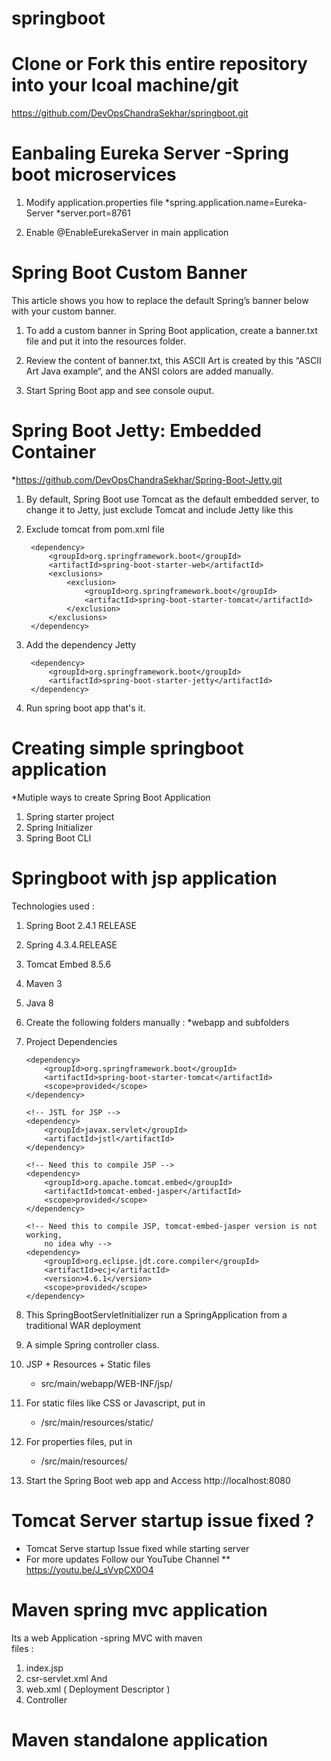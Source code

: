 # springboot
# Clone or Fork this entire repository into your lcoal machine/git
  https://github.com/DevOpsChandraSekhar/springboot.git 

# Eanbaling Eureka Server -Spring boot microservices

1. Modify application.properties file
  *spring.application.name=Eureka-Server 
  *server.port=8761
  
2. Enable @EnableEurekaServer in main application 

# Spring Boot Custom Banner 
  This article shows you how to replace the default Spring’s banner below with your custom banner.
  1. To add a custom banner in Spring Boot application, create a banner.txt file and put it into the resources folder.
  
  2. Review the content of banner.txt, this ASCII Art is created by this “ASCII Art Java example“, and the ANSI colors are added manually.
  
  3. Start Spring Boot app and see console ouput.



# Spring Boot Jetty: Embedded Container

*https://github.com/DevOpsChandraSekhar/Spring-Boot-Jetty.git

1. By default, Spring Boot use Tomcat as the default embedded server, to change it to Jetty, just exclude Tomcat and include Jetty like this

2. Exclude tomcat from pom.xml file 
    <!-- Tomcat embedded container to be removed -->

        <dependency>
			<groupId>org.springframework.boot</groupId>
			<artifactId>spring-boot-starter-web</artifactId>
			<exclusions>
				<exclusion>
					<groupId>org.springframework.boot</groupId>
					<artifactId>spring-boot-starter-tomcat</artifactId>
				</exclusion>
			</exclusions>
		</dependency>
		
3. Add the dependency Jetty 

        <dependency>
			<groupId>org.springframework.boot</groupId>
			<artifactId>spring-boot-starter-jetty</artifactId>
		</dependency>

4. Run spring boot app that's it.


# Creating simple springboot application
 *Mutiple ways to create Spring Boot Application
  1. Spring starter project
  2. Spring  Initializer
  3. Spring Boot CLI
 
# Springboot with jsp application
  Technologies used :

  1. Spring Boot 2.4.1 RELEASE
  2. Spring 4.3.4.RELEASE
  3. Tomcat Embed 8.5.6
  4. Maven 3
  5. Java 8
 
 1. Create the following folders manually :
   *webapp and subfolders
   
 2. Project Dependencies
    <!-- Tomcat embedded container -->
		<dependency>
			<groupId>org.springframework.boot</groupId>
			<artifactId>spring-boot-starter-tomcat</artifactId>
			<scope>provided</scope>
		</dependency>

		<!-- JSTL for JSP -->
		<dependency>
			<groupId>javax.servlet</groupId>
			<artifactId>jstl</artifactId>
		</dependency>

		<!-- Need this to compile JSP -->
		<dependency>
			<groupId>org.apache.tomcat.embed</groupId>
			<artifactId>tomcat-embed-jasper</artifactId>
			<scope>provided</scope>
		</dependency>

		<!-- Need this to compile JSP, tomcat-embed-jasper version is not working, 
			no idea why -->
		<dependency>
			<groupId>org.eclipse.jdt.core.compiler</groupId>
			<artifactId>ecj</artifactId>
			<version>4.6.1</version>
			<scope>provided</scope>
		</dependency>
 3. This SpringBootServletInitializer run a SpringApplication from a traditional WAR deployment
 
 4. A simple Spring controller class.
 
 5. JSP + Resources + Static files 
    * src/main/webapp/WEB-INF/jsp/
 6. For static files like CSS or Javascript, put in 
    * /src/main/resources/static/
 7. For properties files, put in 
    * /src/main/resources/
 8. Start the Spring Boot web app and Access 
    http://localhost:8080
    

# Tomcat Server startup issue fixed ?
  * Tomcat Serve startup Issue fixed while starting server 
  * For more updates Follow our YouTube Channel 
   ** https://youtu.be/J_sVvpCX0O4  
 
# Maven spring mvc application 
  Its a web Application -spring MVC with maven  
  files :
  1. index.jsp 
  2. csr-servlet.xml And 
  3. web.xml ( Deployment Descriptor )
  4. Controller 

# Maven standalone application
  

